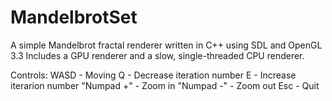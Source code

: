 # MandelbrotSet
A simple Mandelbrot fractal renderer written in C++ using SDL and OpenGL 3.3
Includes a GPU renderer and a slow, single-threaded CPU renderer.

Controls:
WASD - Moving
Q - Decrease iteration number
E - Increase iterarion number
"Numpad +" - Zoom in
"Numpad -" - Zoom out
Esc - Quit
